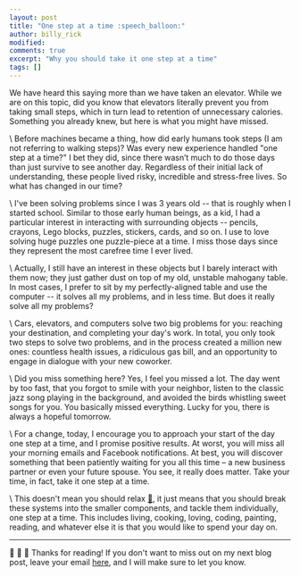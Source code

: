 ```yaml
---
layout: post
title: "One step at a time :speech_balloon:"
author: billy_rick
modified: 
comments: true
excerpt: "Why you should take it one step at a time"
tags: []
---
```


We have heard this saying more than we have taken an elevator. While we are on this topic, did you know that elevators literally prevent you from taking small steps, which in turn lead to retention of unnecessary calories. Something you already knew, but here is what you might have missed.

\\
Before machines became a thing, how did early humans took steps (I am not referring to walking steps)? Was every new experience handled "one step at a time?" I bet they did, since there wasn’t much to do those days than just survive to see another day. Regardless of their initial lack of understanding, these people lived risky, incredible and stress-free lives. So what has changed in our time?

\\
I've been solving problems since I was 3 years old -- that is roughly when I started school. Similar to those early human beings, as a kid, I had a particular interest in interacting with surrounding objects -- pencils, crayons, Lego blocks, puzzles, stickers, cards, and so on. I use to love solving huge puzzles one puzzle-piece at a time. I miss those days since they represent the most carefree time I ever lived.

\\
Actually, I still have an interest in these objects but I barely interact with them now; they just gather dust on top of my old, unstable mahogany table. In most cases, I prefer to sit by my perfectly-aligned table and use the computer -- it solves all my problems, and in less time. But does it really solve all my problems?

\\
Cars, elevators, and computers solve two big problems for you: reaching your destination, and completing your day's work. In total, you only took two steps to solve two problems, and in the process created a million new ones: countless health issues, a ridiculous gas bill, and an opportunity to engage in dialogue with your new coworker. 

\\
Did you miss something here? Yes, I feel you missed a lot. The day went by too fast, that you forgot to smile with your neighbor, listen to the classic jazz song playing in the background, and avoided the birds whistling sweet songs for you. You basically missed everything. Lucky for you, there is always a hopeful tomorrow. 

\\
For a change, today, I encourage you to approach your start of the day one step at a time, and I promise positive results. At worst, you will miss all your morning emails and Facebook notifications. At best, you will discover something that been patiently waiting for you all this time – a new business partner or even your future spouse. You see, it really does matter. Take your time, in fact, take it one step at a time.

\\
This doesn't mean you should relax [:link:](http://elvissaravia.com/what-i-think-about-work-life-balance/), it just means that you should break these systems into the smaller components, and tackle them individually, one step at a time. This includes living, cooking, loving, coding, painting, reading, and whatever else it is that you would like to spend your day on. 

---
:wave: :wave: :wave: Thanks for reading! If you don't want to miss out on my next blog post, leave your email [here](https://goo.gl/forms/zLiYBvLdsHo37Dei1), and I will make sure to let you know. 